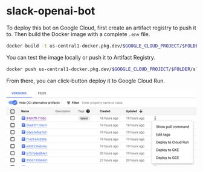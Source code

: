 # slack-openai-bot

To deploy this bot on Google Cloud, first create an artifact registry to push it to. Then build the Docker image with a complete `.env` file.

```bash
docker build -t us-central1-docker.pkg.dev/$GOOGLE_CLOUD_PROJECT/$FOLDER/slack-bot .
```

You can test the image locally or push it to Artifact Registry.

```bash
docker push us-central1-docker.pkg.dev/$GOOGLE_CLOUD_PROJECT/$FOLDER/slack-bot
```

From there, you can click-button deploy it to Google Cloud Run.

![img](img/deploy-to-cloud-run.png)
